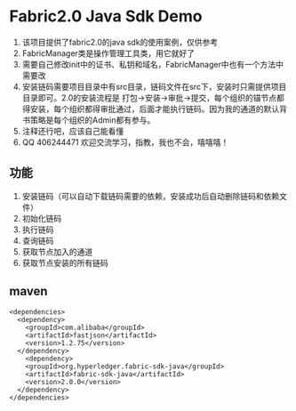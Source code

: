 # Fabric2.0 Java Sdk Demo
1. 该项目提供了fabric2.0的java sdk的使用案例，仅供参考
2. FabricManager类是操作管理工具类，用它就好了
3. 需要自己修改init中的证书、私钥和域名，FabricManager中也有一个方法中需要改
4. 安装链码需要项目目录中有src目录，链码文件在src下，安装时只需提供项目目录即可。2.0的安装流程是 打包->安装->审批->提交，每个组织的锚节点都得安装，每个组织都得审批通过，后面才能执行链码。因为我的通道的默认背书策略是每个组织的Admin都有参与。
5. 注释还行吧，应该自己能看懂
6. QQ 406244471 欢迎交流学习，指教，我也不会，嘻嘻嘻！
## 功能
1. 安装链码（可以自动下载链码需要的依赖，安装成功后自动删除链码和依赖文件）
2. 初始化链码
3. 执行链码
4. 查询链码
5. 获取节点加入的通道
6. 获取节点安装的所有链码
## maven
```
<dependencies>
  <dependency>
    <groupId>com.alibaba</groupId>
    <artifactId>fastjson</artifactId>
    <version>1.2.75</version>
  </dependency>
  	<dependency>
    <groupId>org.hyperledger.fabric-sdk-java</groupId>
    <artifactId>fabric-sdk-java</artifactId>
    <version>2.0.0</version>
  </dependency>
</dependencies>
```
